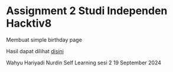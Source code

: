 # Assignment 2 Studi Independen Hacktiv8
Membuat simple birthday page

Hasil dapat dilihat [disini](https://kamisatowahyu.github.io/Assignment-2-Simple-Birthday-Page/)

Wahyu Hariyadi Nurdin
Self Learning sesi 2
19 September 2024
